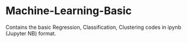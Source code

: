 # Machine-Learning-Basic
Contains the basic Regression, Classification, Clustering codes in ipynb (Jupyter NB) format.

